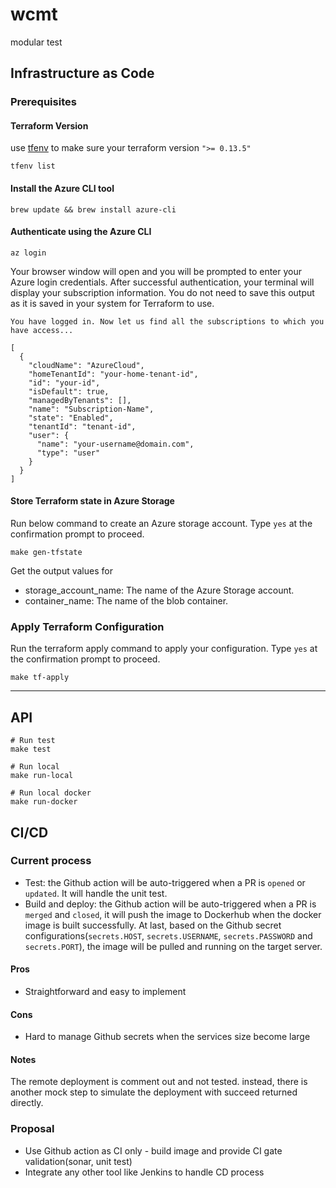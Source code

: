 # wcmt
modular test

## Infrastructure as Code
### Prerequisites
#### Terraform Version
use [tfenv](https://github.com/tfutils/tfenv) to make sure your terraform version `">= 0.13.5"`
```
tfenv list
```
#### Install the Azure CLI tool
```
brew update && brew install azure-cli
```
#### Authenticate using the Azure CLI
```
az login
```
Your browser window will open and you will be prompted to enter your Azure login credentials. After successful authentication, your terminal will display your subscription information. You do not need to save this output as it is saved in your system for Terraform to use.
```
You have logged in. Now let us find all the subscriptions to which you have access...

[
  {
    "cloudName": "AzureCloud",
    "homeTenantId": "your-home-tenant-id",
    "id": "your-id",
    "isDefault": true,
    "managedByTenants": [],
    "name": "Subscription-Name",
    "state": "Enabled",
    "tenantId": "tenant-id",
    "user": {
      "name": "your-username@domain.com",
      "type": "user"
    }
  }
]
```
#### Store Terraform state in Azure Storage
Run below command to create an Azure storage account. Type `yes` at the confirmation prompt to proceed.
```
make gen-tfstate
```
Get the output values for
- storage_account_name: The name of the Azure Storage account.
- container_name: The name of the blob container.

### Apply Terraform Configuration
Run the terraform apply command to apply your configuration. Type `yes` at the confirmation prompt to proceed.
```
make tf-apply
```
---
## API
```
# Run test
make test

# Run local
make run-local

# Run local docker
make run-docker
```

## CI/CD
### Current process
- Test: the Github action will be auto-triggered when a PR is `opened` or `updated`. It will handle the unit test.
- Build and deploy: the Github action will be auto-triggered when a PR is `merged` and `closed`, it will push the image to Dockerhub when the docker image is built successfully. At last, based on the Github secret configurations(`secrets.HOST`, `secrets.USERNAME`, `secrets.PASSWORD` and `secrets.PORT`), the image will be pulled and running on the target server.
#### Pros
- Straightforward and easy to implement
#### Cons
- Hard to manage Github secrets when the services size become large

#### Notes
The remote deployment is comment out and not tested. instead, there is another mock step to simulate the deployment with succeed returned directly.

### Proposal
- Use Github action as CI only - build image and provide CI gate validation(sonar, unit test)
- Integrate any other tool like Jenkins to handle CD process
